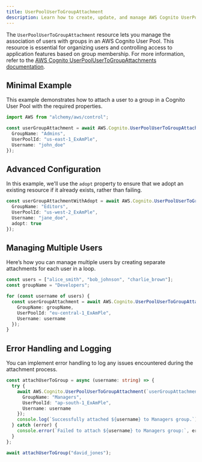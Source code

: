 ```yaml
---
title: UserPoolUserToGroupAttachment
description: Learn how to create, update, and manage AWS Cognito UserPoolUserToGroupAttachments using Alchemy Cloud Control.
---
```


The `UserPoolUserToGroupAttachment` resource lets you manage the association of users with groups in an AWS Cognito User Pool. This resource is essential for organizing users and controlling access to application features based on group membership. For more information, refer to the [AWS Cognito UserPoolUserToGroupAttachments documentation](https://docs.aws.amazon.com/cognito/latest/userguide/).

## Minimal Example

This example demonstrates how to attach a user to a group in a Cognito User Pool with the required properties.

```ts
import AWS from "alchemy/aws/control";

const userGroupAttachment = await AWS.Cognito.UserPoolUserToGroupAttachment("userGroupAttachment", {
  GroupName: "Admins",
  UserPoolId: "us-east-1_ExAmPle",
  Username: "john_doe"
});
```

## Advanced Configuration

In this example, we'll use the `adopt` property to ensure that we adopt an existing resource if it already exists, rather than failing.

```ts
const userGroupAttachmentWithAdopt = await AWS.Cognito.UserPoolUserToGroupAttachment("userGroupAttachmentWithAdopt", {
  GroupName: "Editors",
  UserPoolId: "us-west-2_ExAmPle",
  Username: "jane_doe",
  adopt: true
});
```

## Managing Multiple Users

Here’s how you can manage multiple users by creating separate attachments for each user in a loop.

```ts
const users = ["alice_smith", "bob_johnson", "charlie_brown"];
const groupName = "Developers";

for (const username of users) {
  const userGroupAttachment = await AWS.Cognito.UserPoolUserToGroupAttachment(`userGroupAttachment-${username}`, {
    GroupName: groupName,
    UserPoolId: "eu-central-1_ExAmPle",
    Username: username
  });
}
```

## Error Handling and Logging

You can implement error handling to log any issues encountered during the attachment process.

```ts
const attachUserToGroup = async (username: string) => {
  try {
    await AWS.Cognito.UserPoolUserToGroupAttachment(`userGroupAttachment-${username}`, {
      GroupName: "Managers",
      UserPoolId: "ap-south-1_ExAmPle",
      Username: username
    });
    console.log(`Successfully attached ${username} to Managers group.`);
  } catch (error) {
    console.error(`Failed to attach ${username} to Managers group:`, error);
  }
};

await attachUserToGroup("david_jones");
```